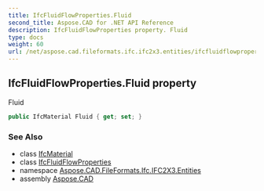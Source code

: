 ```yaml
---
title: IfcFluidFlowProperties.Fluid
second_title: Aspose.CAD for .NET API Reference
description: IfcFluidFlowProperties property. Fluid
type: docs
weight: 60
url: /net/aspose.cad.fileformats.ifc.ifc2x3.entities/ifcfluidflowproperties/fluid/
---
```

## IfcFluidFlowProperties.Fluid property

Fluid

```csharp
public IfcMaterial Fluid { get; set; }
```

### See Also

* class [IfcMaterial](../../ifcmaterial/)
* class [IfcFluidFlowProperties](../)
* namespace [Aspose.CAD.FileFormats.Ifc.IFC2X3.Entities](../../ifcfluidflowproperties/)
* assembly [Aspose.CAD](../../../)


